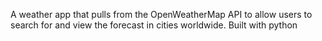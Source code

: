 A weather app that pulls from the OpenWeatherMap API to allow users to search for and view the forecast in cities worldwide. Built with python
